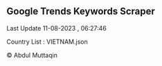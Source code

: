 

## Google Trends Keywords Scraper 
 
Last Update 11-08-2023 , 06:27:46

Country List :
VIETNAM.json



© Abdul Muttaqin 
